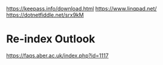 https://keepass.info/download.html
https://www.linqpad.net/
https://dotnetfiddle.net/srx9kM

# Re-index Outlook
https://faqs.aber.ac.uk/index.php?id=1117
